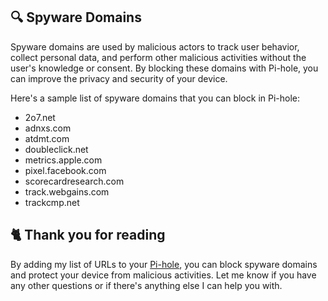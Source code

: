 ## 🔍 Spyware Domains
Spyware domains are used by malicious actors to track user behavior, collect personal data, and perform other malicious activities without the user's knowledge or consent. By blocking these domains with Pi-hole, you can improve the privacy and security of your device.

Here's a sample list of spyware domains that you can block in Pi-hole:
- 2o7.net
- adnxs.com
- atdmt.com
- doubleclick.net
- metrics.apple.com
- pixel.facebook.com
- scorecardresearch.com
- track.webgains.com
- trackcmp.net

## 🐈 Thank you for reading
By adding my list of URLs to your [Pi-hole](https://pi-hole.net), you can block spyware domains and protect your device from malicious activities.
Let me know if you have any other questions or if there's anything else I can help you with.